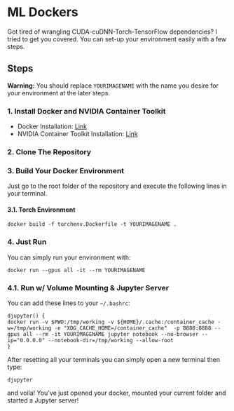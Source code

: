 # ML Dockers
Got tired of wrangling CUDA-cuDNN-Torch-TensorFlow dependencies? I tried to get you covered. You can set-up your environment easily with a few steps.

## Steps
**Warning:** You should replace `YOURIMAGENAME` with the name you desire for your environment at the later steps.

### 1. Install Docker and NVIDIA Container Toolkit
- Docker Installation: [Link](https://docs.docker.com/engine/install/)
- NVIDIA Container Toolkit Installation: [Link](https://docs.nvidia.com/datacenter/cloud-native/container-toolkit/install-guide.html#docker)

### 2. Clone The Repository
### 3. Build Your Docker Environment
Just go to the root folder of the repository and execute the following lines in your terminal.
#### 3.1. Torch Environment
```
docker build -f torchenv.Dockerfile -t YOURIMAGENAME .
```
### 4. Just Run
You can simply run your environment with:
```
docker run --gpus all -it --rm YOURIMAGENAME
```
### 4.1. Run w/ Volume Mounting & Jupyter Server
You can add these lines to your `~/.bashrc`:
```
djupyter() {
docker run -v $PWD:/tmp/working -v ${HOME}/.cache:/container_cache -w=/tmp/working -e "XDG_CACHE_HOME=/container_cache"  -p 8888:8888 --gpus all --rm -it YOURIMAGENAME jupyter notebook --no-browser --ip="0.0.0.0" --notebook-dir=/tmp/working --allow-root
}
```
After resetting all your terminals you can simply open a new terminal then type:
```
djupyter
```

and voila! You've just opened your docker, mounted your current folder and started a Jupyter server!
